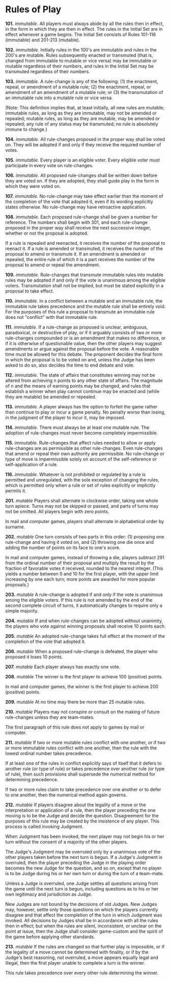 Rules of Play
=============

**101.** *immutable.* All players must always abide by all the rules then in effect, in the form in which they are then in effect. The rules in the Initial Set are in effect whenever a game begins. The Initial Set consists of Rules 101-116 (immutable) and 201-213 (mutable).

**102.** *immutable.* Initially rules in the 100's are immutable and rules in the 200's are mutable. Rules subsequently enacted or transmuted (that is, changed from immutable to mutable or vice versa) may be immutable or mutable regardless of their numbers, and rules in the Initial Set may be transmuted regardless of their numbers.


**103.** *immutable.* A rule-change is any of the following: (1) the enactment, repeal, or amendment of a mutable rule; (2) the enactment, repeal, or amendment of an amendment of a mutable rule; or (3) the transmutation of an immutable rule into a mutable rule or vice versa.

(Note: This definition implies that, at least initially, all new rules are mutable; immutable rules, as long as they are immutable, may not be amended or repealed; mutable rules, as long as they are mutable, may be amended or repealed; any rule of any status may be transmuted; no rule is absolutely immune to change.)


**104.** *immutable.* All rule-changes proposed in the proper way shall be voted on. They will be adopted if and only if they receive the required number of votes.


**105.** *immutable.* Every player is an eligible voter. Every eligible voter must participate in every vote on rule-changes.


**106.** *immutable.* All proposed rule-changes shall be written down before they are voted on. If they are adopted, they shall guide play in the form in which they were voted on.


**107.** *immutable.* No rule-change may take effect earlier than the moment of the completion of the vote that adopted it, even if its wording explicitly states otherwise. No rule-change may have retroactive application.


**108.** *immutable.* Each proposed rule-change shall be given a number for reference. The numbers shall begin with 301, and each rule-change proposed in the proper way shall receive the next successive integer, whether or not the proposal is adopted.

If a rule is repealed and reenacted, it receives the number of the proposal to reenact it. If a rule is amended or transmuted, it receives the number of the proposal to amend or transmute it. If an amendment is amended or repealed, the entire rule of which it is a part receives the number of the proposal to amend or repeal the amendment.


**109.** *immutable.* Rule-changes that transmute immutable rules into mutable rules may be adopted if and only if the vote is unanimous among the eligible voters. Transmutation shall not be implied, but must be stated explicitly in a proposal to take effect.


**110.** *immutable.* In a conflict between a mutable and an immutable rule, the immutable rule takes precedence and the mutable rule shall be entirely void. For the purposes of this rule a proposal to transmute an immutable rule does not "conflict" with that immutable rule.


**111.** *immutable.* If a rule-change as proposed is unclear, ambiguous, paradoxical, or destructive of play, or if it arguably consists of two or more rule-changes compounded or is an amendment that makes no difference, or if it is otherwise of questionable value, then the other players may suggest amendments or argue against the proposal before the vote. A reasonable time must be allowed for this debate. The proponent decides the final form in which the proposal is to be voted on and, unless the Judge has been asked to do so, also decides the time to end debate and vote.


**112.** *immutable.* The state of affairs that constitutes winning may not be altered from achieving n points to any other state of affairs. The magnitude of n and the means of earning points may be changed, and rules that establish a winner when play cannot continue may be enacted and (while they are mutable) be amended or repealed.


**113.** *immutable.* A player always has the option to forfeit the game rather than continue to play or incur a game penalty. No penalty worse than losing, in the judgment of the player to incur it, may be imposed.


**114.** *immutable.* There must always be at least one mutable rule. The adoption of rule-changes must never become completely impermissible.


**115.** *immutable.* Rule-changes that affect rules needed to allow or apply rule-changes are as permissible as other rule-changes. Even rule-changes that amend or repeal their own authority are permissible. No rule-change or type of move is impermissible solely on account of the self-reference or self-application of a rule.


**116.** *immutable.* Whatever is not prohibited or regulated by a rule is permitted and unregulated, with the sole exception of changing the rules, which is permitted only when a rule or set of rules explicitly or implicitly permits it.



**201.** *mutable* Players shall alternate in clockwise order, taking one whole turn apiece. Turns may not be skipped or passed, and parts of turns may not be omitted. All players begin with zero points.

In mail and computer games, players shall alternate in alphabetical order by surname.


**202.** *mutable* One turn consists of two parts in this order: (1) proposing one rule-change and having it voted on, and (2) throwing one die once and adding the number of points on its face to one's score.

In mail and computer games, instead of throwing a die, players subtract 291 from the ordinal number of their proposal and multiply the result by the fraction of favorable votes it received, rounded to the nearest integer. (This yields a number between 0 and 10 for the first player, with the upper limit increasing by one each turn; more points are awarded for more popular proposals.)


**203.** *mutable* A rule-change is adopted if and only if the vote is unanimous among the eligible voters. If this rule is not amended by the end of the second complete circuit of turns, it automatically changes to require only a simple majority.


**204.** *mutable* If and when rule-changes can be adopted without unanimity, the players who vote against winning proposals shall receive 10 points each.


**205.** *mutable* An adopted rule-change takes full effect at the moment of the completion of the vote that adopted it.


**206.** *mutable* When a proposed rule-change is defeated, the player who proposed it loses 10 points.


**207.** *mutable* Each player always has exactly one vote.


**208.** *mutable* The winner is the first player to achieve 100 (positive) points.

In mail and computer games, the winner is the first player to achieve 200 (positive) points.


**209.** *mutable* At no time may there be more than 25 mutable rules.


**210.** *mutable* Players may not conspire or consult on the making of future rule-changes unless they are team-mates.

The first paragraph of this rule does not apply to games by mail or computer.


**211.** *mutable* If two or more mutable rules conflict with one another, or if two or more immutable rules conflict with one another, then the rule with the lowest ordinal number takes precedence.

If at least one of the rules in conflict explicitly says of itself that it defers to another rule (or type of rule) or takes precedence over another rule (or type of rule), then such provisions shall supersede the numerical method for determining precedence.

If two or more rules claim to take precedence over one another or to defer to one another, then the numerical method again governs.


**212.** *mutable* If players disagree about the legality of a move or the interpretation or application of a rule, then the player preceding the one moving is to be the Judge and decide the question. Disagreement for the purposes of this rule may be created by the insistence of any player. This process is called invoking Judgment.

When Judgment has been invoked, the next player may not begin his or her turn without the consent of a majority of the other players.

The Judge's Judgment may be overruled only by a unanimous vote of the other players taken before the next turn is begun. If a Judge's Judgment is overruled, then the player preceding the Judge in the playing order becomes the new Judge for the question, and so on, except that no player is to be Judge during his or her own turn or during the turn of a team-mate.

Unless a Judge is overruled, one Judge settles all questions arising from the game until the next turn is begun, including questions as to his or her own legitimacy and jurisdiction as Judge.

New Judges are not bound by the decisions of old Judges. New Judges may, however, settle only those questions on which the players currently disagree and that affect the completion of the turn in which Judgment was invoked. All decisions by Judges shall be in accordance with all the rules then in effect; but when the rules are silent, inconsistent, or unclear on the point at issue, then the Judge shall consider game-custom and the spirit of the game before applying other standards.


**213.** *mutable* If the rules are changed so that further play is impossible, or if the legality of a move cannot be determined with finality, or if by the Judge's best reasoning, not overruled, a move appears equally legal and illegal, then the first player unable to complete a turn is the winner.

This rule takes precedence over every other rule determining the winner. 
